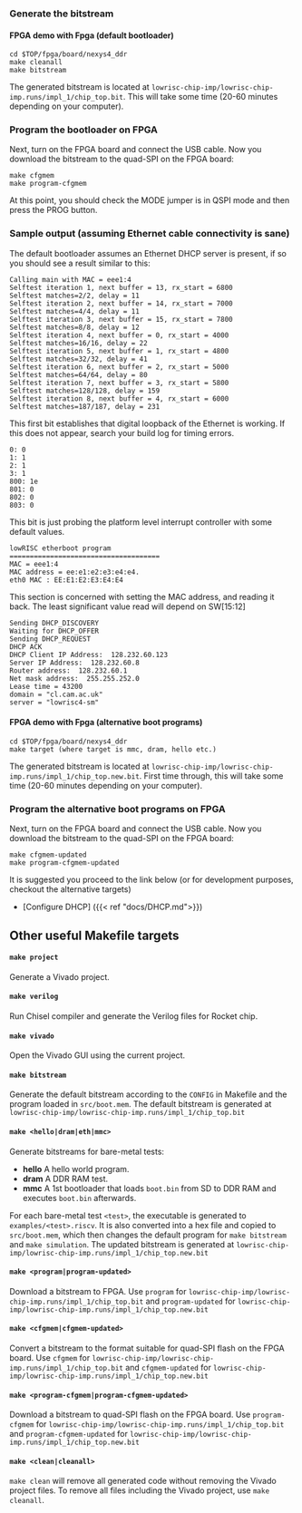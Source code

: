 ### Generate the bitstream

#### FPGA demo with Fpga (default bootloader)

    cd $TOP/fpga/board/nexys4_ddr
    make cleanall
    make bitstream

The generated bitstream is located at `lowrisc-chip-imp/lowrisc-chip-imp.runs/impl_1/chip_top.bit`.
This will take some time (20-60 minutes depending on your computer).

### Program the bootloader on FPGA

Next, turn on the FPGA board and connect the USB cable. Now you
download the bitstream to the quad-SPI on the FPGA board:

    make cfgmem
    make program-cfgmem

At this point, you should check the MODE jumper is in QSPI mode and then press the PROG button.

### Sample output (assuming Ethernet cable connectivity is sane)

The default bootloader assumes an Ethernet DHCP server is present, if so you should see a result similar to this:

    Calling main with MAC = eee1:4
    Selftest iteration 1, next buffer = 13, rx_start = 6800
    Selftest matches=2/2, delay = 11
    Selftest iteration 2, next buffer = 14, rx_start = 7000
    Selftest matches=4/4, delay = 11
    Selftest iteration 3, next buffer = 15, rx_start = 7800
    Selftest matches=8/8, delay = 12
    Selftest iteration 4, next buffer = 0, rx_start = 4000
    Selftest matches=16/16, delay = 22
    Selftest iteration 5, next buffer = 1, rx_start = 4800
    Selftest matches=32/32, delay = 41
    Selftest iteration 6, next buffer = 2, rx_start = 5000
    Selftest matches=64/64, delay = 80
    Selftest iteration 7, next buffer = 3, rx_start = 5800
    Selftest matches=128/128, delay = 159
    Selftest iteration 8, next buffer = 4, rx_start = 6000
    Selftest matches=187/187, delay = 231

This first bit establishes that digital loopback of the Ethernet is working. If this does not appear, search your build log for timing errors.

    0: 0
    1: 1
    2: 1
    3: 1
    800: 1e
    801: 0
    802: 0
    803: 0

This bit is just probing the platform level interrupt controller with some default values.

    lowRISC etherboot program
    =====================================
    MAC = eee1:4
    MAC address = ee:e1:e2:e3:e4:e4.
    eth0 MAC : EE:E1:E2:E3:E4:E4

This section is concerned with setting the MAC address, and reading it back. The least significant value read will depend on SW[15:12]

    Sending DHCP_DISCOVERY
    Waiting for DHCP_OFFER
    Sending DHCP_REQUEST
    DHCP ACK
    DHCP Client IP Address:  128.232.60.123
    Server IP Address:  128.232.60.8
    Router address:  128.232.60.1
    Net mask address:  255.255.252.0
    Lease time = 43200
    domain = "cl.cam.ac.uk"
    server = "lowrisc4-sm"

#### FPGA demo with Fpga (alternative boot programs)

    cd $TOP/fpga/board/nexys4_ddr
    make target (where target is mmc, dram, hello etc.)

The generated bitstream is located at `lowrisc-chip-imp/lowrisc-chip-imp.runs/impl_1/chip_top.new.bit`.
First time through, this will take some time (20-60 minutes depending on your computer).

### Program the alternative boot programs on FPGA

Next, turn on the FPGA board and connect the USB cable. Now you
download the bitstream to the quad-SPI on the FPGA board:

    make cfgmem-updated
    make program-cfgmem-updated

It is suggested you proceed to the link below (or for development purposes, checkout the alternative targets)

* [Configure DHCP] ({{< ref "docs/DHCP.md">}})

## Other useful Makefile targets

#### `make project`
Generate a Vivado project.

#### `make verilog`
Run Chisel compiler and generate the Verilog files for Rocket chip.

#### `make vivado`
Open the Vivado GUI using the current project.

#### `make bitstream`
Generate the default bitstream according to the `CONFIG` in Makefile and the program loaded in `src/boot.mem`. The default bitstream is generated at `lowrisc-chip-imp/lowrisc-chip-imp.runs/impl_1/chip_top.bit`

#### `make <hello|dram|eth|mmc>`
Generate bitstreams for bare-metal tests:

 * **hello** A hello world program.
 * **dram** A DDR RAM test.
 * **mmc** A 1st bootloader that loads `boot.bin` from SD to DDR RAM and executes `boot.bin` afterwards.

For each bare-metal test `<test>`, the executable is generated to 
`examples/<test>.riscv`. It is also converted into a hex
file and copied to `src/boot.mem`, which then changes the default program for 
`make bitstream` and `make simulation`. The updated bitstream is generated at 
`lowrisc-chip-imp/lowrisc-chip-imp.runs/impl_1/chip_top.new.bit`

#### `make <program|program-updated>`
Download a bitstream to FPGA. Use `program` for 
`lowrisc-chip-imp/lowrisc-chip-imp.runs/impl_1/chip_top.bit` and 
`program-updated` for 
`lowrisc-chip-imp/lowrisc-chip-imp.runs/impl_1/chip_top.new.bit`

#### `make <cfgmem|cfgmem-updated>`
Convert a bitstream to the format suitable for quad-SPI flash on the FPGA board. Use `cfgmem` for 
`lowrisc-chip-imp/lowrisc-chip-imp.runs/impl_1/chip_top.bit` and 
`cfgmem-updated` for 
`lowrisc-chip-imp/lowrisc-chip-imp.runs/impl_1/chip_top.new.bit`

#### `make <program-cfgmem|program-cfgmem-updated>`
Download a bitstream to quad-SPI flash on the FPGA board. Use `program-cfgmem` for 
`lowrisc-chip-imp/lowrisc-chip-imp.runs/impl_1/chip_top.bit` and 
`program-cfgmem-updated` for 
`lowrisc-chip-imp/lowrisc-chip-imp.runs/impl_1/chip_top.new.bit`

#### `make <clean|cleanall>`
`make clean` will remove all generated code without removing the Vivado 
project files. To remove all files including the Vivado project, use `make 
cleanall`.

